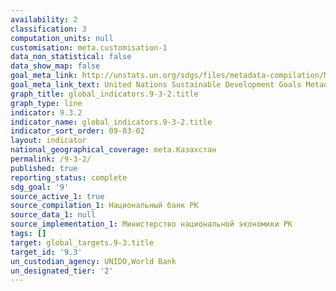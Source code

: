 ```yaml
---
availability: 2
classification: 3
computation_units: null
customisation: meta.customisation-1
data_non_statistical: false
data_show_map: false
goal_meta_link: http://unstats.un.org/sdgs/files/metadata-compilation/Metadata-Goal-9.pdf
goal_meta_link_text: United Nations Sustainable Development Goals Metadata (pdf 663kB)
graph_title: global_indicators.9-3-2.title
graph_type: line
indicator: 9.3.2
indicator_name: global_indicators.9-3-2.title
indicator_sort_order: 09-03-02
layout: indicator
national_geographical_coverage: meta.Казахстан
permalink: /9-3-2/
published: true
reporting_status: complete
sdg_goal: '9'
source_active_1: true
source_compilation_1: Национальный банк РК
source_data_1: null
source_implementation_1: Министерство национальной экономики РК
tags: []
target: global_targets.9-3.title
target_id: '9.3'
un_custodian_agency: UNIDO,World Bank
un_designated_tier: '2'
---
```

